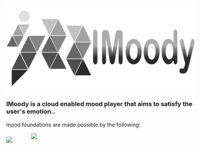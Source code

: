 ![|IMoody](./public/images/app/logos/logo.png)
### IMoody is a cloud enabled mood player that aims to satisfy the user's emotion..

mood foundations are made possible by the following:

<div style="height:70px; display: flex; align-items: center;">

<img src="https://storage.googleapis.com/pr-newsroom-wp/1/2018/11/Spotify_Logo_CMYK_Green.png" height="50px" />

<img src="https://cdn-images-1.medium.com/max/800/1*hCLxRgOtiWBy4ykQZ1toWQ@2x.png" style="margin-left:50px;" height="70px" />

</div>





